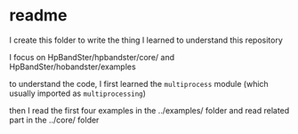 # readme
I create this folder to write the thing I learned to understand this repository

I focus on HpBandSter/hpbandster/core/  and HpBandSter/hobandster/examples

to understand the code, I first learned the `multiprocess` module (which usually imported as `multiprocessing`)

then I read the first four examples in the ../examples/ folder and read related part in the ../core/ folder

